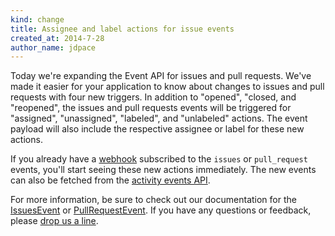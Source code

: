 ```yaml
---
kind: change
title: Assignee and label actions for issue events
created_at: 2014-7-28
author_name: jdpace
---
```


Today we're expanding the Event API for issues and pull requests. We've made it easier for your application to know about changes to issues and pull requests with four new triggers. In addition to "opened", "closed, and "reopened", the issues and pull requests events will be triggered for "assigned", "unassigned", "labeled", and "unlabeled" actions. The event payload will also include the respective assignee or label for these new actions.

If you already have a [webhook](/webhooks/) subscribed to the `issues` or `pull_request` events, you'll start seeing these new actions immediately. The new events can also be fetched from the [activity events API](/v3/activity/events/).

For more information, be sure to check out our documentation for the [IssuesEvent](/v3/activity/events/types/#issuesevent) or [PullRequestEvent](/v3/activity/events/types/#pullrequestevent). If you have any questions or feedback, please [drop us a line][contact].

[contact]: https://github.com/contact?form%5Bsubject%5D=New+Actions+for+Issues+and+Pull+Requests
